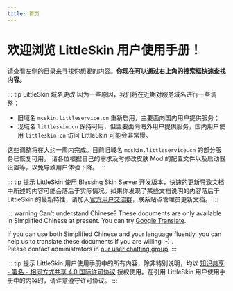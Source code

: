```yaml
---
title: 首页
---
```


# 欢迎浏览 LittleSkin 用户使用手册！

请查看左侧的目录来寻找你想要的内容。**你现在可以通过右上角的搜索框快速查找内容。**

::: tip LittleSkin 域名更改
因为一些原因，我们将在近期对服务域名进行一些调整：  
- 旧域名 `mcskin.littleservice.cn` 重新启用，主要面向国内用户提供服务；
- 现域名 `littleskin.cn` 保持可用，但主要面向海外用户提供服务，国内用户使用 `littleskin.cn` 访问 LittleSkin 可能会非常慢。

这些调整将在大约一周内完成。目前旧域名 `mcskin.littleservice.cn` 的部分服务已恢复可用。
请各位根据自己的需求及时修改皮肤 Mod 的配置文件以及启动器设置等，以免导致用户体验下降。
:::

::: tip 提示
LittleSkin 使用 Blessing Skin Server 开发版本，快速的更新导致文档中所述的内容可能会落后于实际情况。如果你发现了某些文档说明的内容落后于 LittleSkin 的最新特性，请加入[官方用户交流群](/user-group.html)，联系站点管理员更新文档。
:::

::: warning Can't understand Chinese?
These documents are only available in Simplified Chinese at present. You can try [Google Translate](https://translate.google.com).

If you can use both Simplified Chinese and your language fluently, you can help us to translate these documents if you are willing :-) .   
Please contact administrators in [our user chatting group](/user-group.html).
:::

::: tip 提示
LittleSkin 用户使用手册中的所有内容，除非特别说明，均以 [知识共享 - 署名 - 相同方式共享 4.0 国际许可协议](https://creativecommons.org/licenses/by-sa/4.0/deed.zh) 授权使用。在引用 LittleSkin 用户使用手册中的内容时，请注意遵守许可协议。
:::
